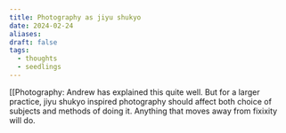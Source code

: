 ```yaml
---
title: Photography as jiyu shukyo
date: 2024-02-24
aliases: 
draft: false
tags:
  - thoughts
  - seedlings
---
```

[[Photography: Andrew has explained this quite well. But for a larger practice, jiyu shukyo inspired photography should affect both choice of subjects and methods of doing it. Anything that moves away from fixixity will do.